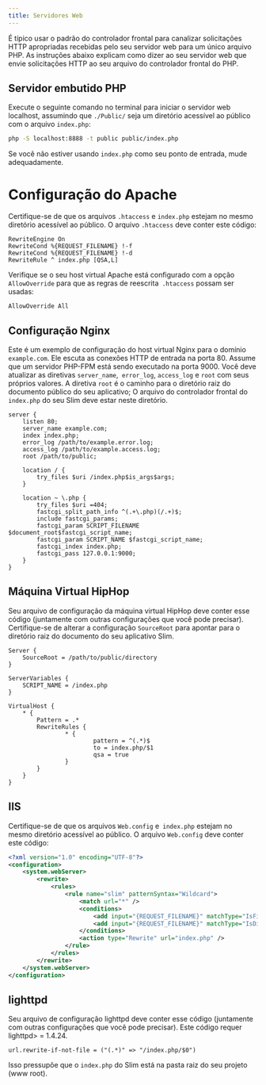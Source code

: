 ```yaml
---
title: Servidores Web
---
```


É típico usar o padrão do controlador frontal para canalizar solicitações HTTP 
apropriadas recebidas pelo seu servidor web para um único arquivo PHP. As 
instruções abaixo explicam como dizer ao seu servidor web que envie solicitações 
HTTP ao seu arquivo do controlador frontal do PHP.

## Servidor embutido PHP

Execute o seguinte comando no terminal para iniciar o servidor web localhost, 
assumindo que `./Public/` seja um diretório acessível ao público com o arquivo 
`index.php`:

```bash
php -S localhost:8888 -t public public/index.php
```

Se você não estiver usando `index.php` como seu ponto de entrada, mude adequadamente.

# Configuração do Apache

Certifique-se de que os arquivos `.htaccess` e `index.php` estejam no mesmo diretório 
acessível ao público. O arquivo `.htaccess` deve conter este código:

```
RewriteEngine On
RewriteCond %{REQUEST_FILENAME} !-f
RewriteCond %{REQUEST_FILENAME} !-d
RewriteRule ^ index.php [QSA,L]
```

Verifique se o seu host virtual Apache está configurado com a opção `AllowOverride` para 
que as regras de reescrita` .htaccess` possam ser usadas:

```
AllowOverride All
```

## Configuração Nginx

Este é um exemplo de configuração do host virtual Nginx para o domínio `example.com`.
Ele escuta as conexões HTTP de entrada na porta 80. Assume que um servidor PHP-FPM está 
sendo executado na porta 9000. Você deve atualizar as diretivas `server_name`,` error_log`, 
`access_log` e `root` com seus próprios valores. A diretiva `root` é o caminho para o 
diretório raiz do documento público do seu aplicativo; O arquivo do controlador frontal 
do `index.php` do seu Slim deve estar neste diretório.

```
server {
    listen 80;
    server_name example.com;
    index index.php;
    error_log /path/to/example.error.log;
    access_log /path/to/example.access.log;
    root /path/to/public;

    location / {
        try_files $uri /index.php$is_args$args;
    }

    location ~ \.php {
        try_files $uri =404;
        fastcgi_split_path_info ^(.+\.php)(/.+)$;
        include fastcgi_params;
        fastcgi_param SCRIPT_FILENAME $document_root$fastcgi_script_name;
        fastcgi_param SCRIPT_NAME $fastcgi_script_name;
        fastcgi_index index.php;
        fastcgi_pass 127.0.0.1:9000;
    }
}
```

## Máquina Virtual HipHop

Seu arquivo de configuração da máquina virtual HipHop deve conter esse código (juntamente com outras configurações que você pode precisar). Certifique-se de alterar a configuração `SourceRoot` para apontar para o diretório raiz do documento do seu aplicativo Slim.

```
Server {
    SourceRoot = /path/to/public/directory
}

ServerVariables {
    SCRIPT_NAME = /index.php
}

VirtualHost {
    * {
        Pattern = .*
        RewriteRules {
                * {
                        pattern = ^(.*)$
                        to = index.php/$1
                        qsa = true
                }
        }
    }
}
```

## IIS


Certifique-se de que os arquivos `Web.config` e` index.php` estejam no mesmo diretório acessível ao público. O arquivo `Web.config` deve conter este código:
```xml
<?xml version="1.0" encoding="UTF-8"?>
<configuration>
    <system.webServer>
        <rewrite>
            <rules>
                <rule name="slim" patternSyntax="Wildcard">
                    <match url="*" />
                    <conditions>
                        <add input="{REQUEST_FILENAME}" matchType="IsFile" negate="true" />
                        <add input="{REQUEST_FILENAME}" matchType="IsDirectory" negate="true" />
                    </conditions>
                    <action type="Rewrite" url="index.php" />
                </rule>
            </rules>
        </rewrite>
    </system.webServer>
</configuration>
```

## lighttpd

Seu arquivo de configuração lighttpd deve conter esse código (juntamente com outras configurações que você pode precisar). Este código requer lighttpd> = 1.4.24.

```
url.rewrite-if-not-file = ("(.*)" => "/index.php/$0")
```

Isso pressupõe que o `index.php` do Slim está na pasta raiz do seu projeto (www root).
